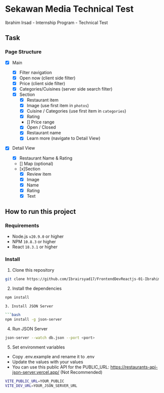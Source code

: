 # Sekawan Media Technical Test

Ibrahim Irsad - Internship Program - Technical Test

## Task

### Page Structure

- [x] Main

  - [x] Filter navigation
  - [x] Open now (client side filter)
  - [x] Price (client side filter)
  - [x] Categories/Cuisines (server side search filter)
  - [x] Section
    - [x] Restaurant item
    - [x] Image (use first item in `photos`)
    - [x] Cuisine / Categories (use first item in `categories`)
    - [x] Rating
    - [] Price range
    - [x] Open / Closed
    - [x] Restaurant name
    - [x] Learn more (navigate to Detail View)

- [x] Detail View
  - [x] Restaurant Name & Rating
  - [] Map (optional)
  - [x]Section
    - [x] Review item
    - [x] Image
    - [x] Name
    - [x] Rating
    - [x] Text

## How to run this project

### Requirements

- Node.js `v20.9.0` or higher
- NPM `10.8.3` or higher
- React `18.3.1` or higher

### Install

1. Clone this repository

```bash
git clone https://github.com/Ibrairsyad17/FrontendDevReactjs-01-Ibrahim-Irsad.git
```

2. Install the dependencies

````bash
npm install

3. Install JSON Server

```bash
npm install -g json-server
````

4. Run JSON Server

```bash
json-server --watch db.json --port <port>
```

5. Set environment variables

- Copy .env.example and rename it to .env
- Update the values with your values
- You can use this public API for the PUBLIC_URL: https://restaurants-api-json-server.vercel.app/ (Not Recommended)

```bash
VITE_PUBLIC_URL=YOUR_PUBLIC
VITE_DEV_URL=YOUR_JSON_SERVER_URL
```
